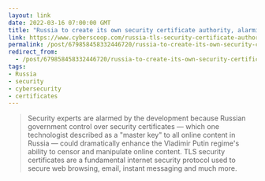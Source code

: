 ```yaml
---
layout: link
date: 2022-03-16 07:00:00 GMT
title: "Russia to create its own security certificate authority, alarming experts"
link: https://www.cyberscoop.com/russia-tls-security-certificate-authority/
permalink: /post/679858458332446720/russia-to-create-its-own-security-certificate
redirect_from: 
  - /post/679858458332446720/russia-to-create-its-own-security-certificate
tags:
- Russia
- security
- cybersecurity
- certificates
---
```

<blockquote>Security experts are alarmed by the development because Russian government control over security certificates — which one technologist described as a "master key" to all online content in Russia — could dramatically enhance the Vladimir Putin regime's ability to censor and manipulate online content. TLS security certificates are a fundamental internet security protocol used to secure web browsing, email, instant messaging and much more.</blockquote>